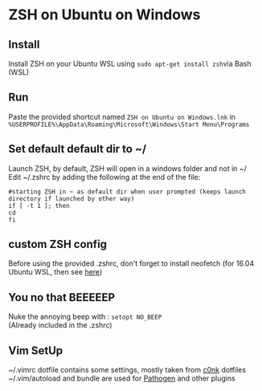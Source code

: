 # ZSH on Ubuntu on Windows  
## Install
Install ZSH on your Ubuntu WSL using ```sudo apt-get install zsh```via Bash (WSL)

## Run
Paste the provided shortcut named ```ZSH on Ubuntu on Windows.lnk``` in ```%USERPROFILE%\AppData\Roaming\Microsoft\Windows\Start Menu\Programs```

## Set default default dir to ~/
Launch ZSH, by default, ZSH will open in a windows folder and not in ~/  
Edit ~/.zshrc by adding the following at the end of the file:  
```
#starting ZSH in ~ as default dir when user prompted (keeps launch directory if launched by other way)
if [ -t 1 ]; then
cd
fi
```
## custom ZSH config  
Before using the provided .zshrc, don't forget to install neofetch (for 16.04 Ubuntu WSL, then see [here](https://github.com/dylanaraps/neofetch/wiki/Installation#ubuntu-1610-and-below))  

## You no that BEEEEEP
Nuke the annoying beep with : ```setopt NO_BEEP```  
(Already included in the .zshrc)

## Vim SetUp  
~/.vimrc dotfile contains some settings, mostly taken from [c0nk](https://github.com/c0nk/.vim/blob/master/vimrc) dotfiles
~/.vim/autoload and bundle are used for [Pathogen](https://github.com/tpope/vim-pathogen/) and other plugins

